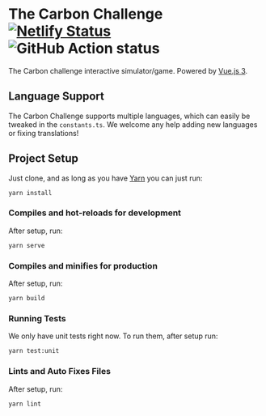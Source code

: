 # The Carbon Challenge [![Netlify Status](https://api.netlify.com/api/v1/badges/59e1b698-b856-4584-af4d-171d326b44ea/deploy-status)](https://app.netlify.com/sites/carbon-challenge/deploys) ![GitHub Action status](https://github.com/vkoves/carbon-challenge/actions/workflows/tests.yml/badge.svg)

The Carbon challenge interactive simulator/game. Powered by [Vue.js 3][vue].

## Language Support

The Carbon Challenge supports multiple languages, which can easily be tweaked in
the `constants.ts`. We welcome any help adding new languages or fixing
translations!

## Project Setup

Just clone, and as long as you have [Yarn][yarn] you can just run:

```
yarn install
```

### Compiles and hot-reloads for development

After setup, run:

```
yarn serve
```

### Compiles and minifies for production

After setup, run:

```
yarn build
```

### Running Tests

We only have unit tests right now. To run them, after setup run:

```
yarn test:unit
```

### Lints and Auto Fixes Files

After setup, run:

```
yarn lint
```

<!-- Link declarations-->
[vue]: https://v3.vuejs.org
[yarn]: https://yarnpkg.com
